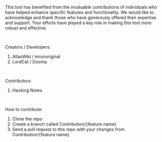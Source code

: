 This tool has benefited from the invaluable contributions of individuals who have helped enhance specific features and functionality. We would like to acknowledge and thank those who have generously offered their expertise and support. Your efforts have played a key role in making this tool more robust and effective.

<br>

Creators / Developers:
1. AtlasWiki / mrunoriginal
2. LordCat / Dooma   

<br>

Contributors:
1. Hacking Notes    

<br>

How to contribute:
1. Clone the repo
2. Create a branch called Contribution/{feature name}
3. Send a pull request to this repo with your changes from Contribution/{feature name}
